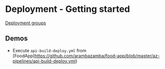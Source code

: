 # Deployment - Getting started

[Deployment groups](https://docs.microsoft.com/en-us/azure/devops/pipelines/release/deployment-groups/?view=azure-devops)

## Demos

- Execute `api-build-deploy.yml` from [FoodApp]https://github.com/arambazamba/food-app/blob/master/az-pipelines/api-build-deploy.yml)
